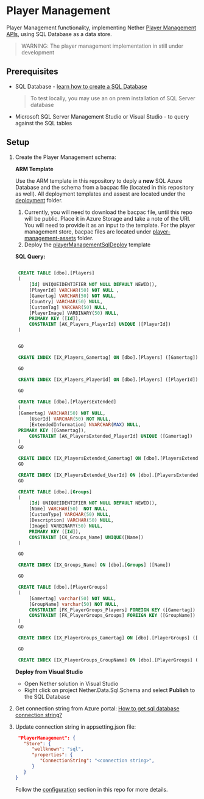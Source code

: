 # Player Management

Player Management functionality, implementing Nether [Player Management APIs](api/players), using SQL Database as a data store.

> WARNING: The player management implementation in still under development

## Prerequisites
* SQL Database - [learn how to create a SQL Database](https://docs.microsoft.com/en-us/azure/sql-database/sql-database-get-started)
  > To test locally, you may use an on prem installation of SQL Server database
* Microsoft SQL Server Management Studio or Visual Studio - to query against the SQL tables

## Setup

1. Create the Player Management schema:
   
   **ARM Template**
   
   Use the ARM template in this repository to deply a **new** SQL Azure Database and the schema from a bacpac file (located in this repository as well).
   All deployment templates and assest are located under the [deployment](https://github.com/dx-ted-emea/nether/tree/master/deployment) folder.
   1. Currently, you will need to download the bacpac file, until this repo will be public. Place it in Azure Storage and take a note of the URI. You will need to provide it as an input to the template.
   For the player management store, bacpac files are located under [player-management-assets](https://github.com/dx-ted-emea/nether/tree/master/deployment/player-management-assets) folder.
   2. Deploy the [playerManagementSqlDeploy](https://github.com/dx-ted-emea/nether/blob/master/deployment/playerManagementSqlDeploy.json) template 
   
   **SQL Query:**
   
   ```sql
	
    CREATE TABLE [dbo].[Players]
    (
        [Id] UNIQUEIDENTIFIER NOT NULL DEFAULT NEWID(), 
        [PlayerId] VARCHAR(50) NOT NULL , 
        [Gamertag] VARCHAR(50) NOT NULL, 
        [Country] VARCHAR(50) NULL, 
        [CustomTag] VARCHAR(50) NULL, 
        [PlayerImage] VARBINARY(50) NULL, 
        PRIMARY KEY ([Id]), 
        CONSTRAINT [AK_Players_PlayerId] UNIQUE ([PlayerId])
    )


    GO

    CREATE INDEX [IX_Players_Gamertag] ON [dbo].[Players] ([Gamertag])

    GO

    CREATE INDEX [IX_Players_PlayerId] ON [dbo].[Players] ([PlayerId])

    GO
    
    CREATE TABLE [dbo].[PlayersExtended]
    (
	[Gamertag] VARCHAR(50) NOT NULL, 
        [UserId] VARCHAR(50) NOT NULL, 
        [ExtendedInformation] NVARCHAR(MAX) NULL,
	PRIMARY KEY ([Gamertag]), 
        CONSTRAINT [AK_PlayersExtended_PlayerId] UNIQUE ([Gamertag])
    )
    GO

    CREATE INDEX [IX_PlayersExtended_Gamertag] ON [dbo].[PlayersExtended] ([Gamertag])
    GO

    CREATE INDEX [IX_PlayersExtended_UserId] ON [dbo].[PlayersExtended] ([UserId])
    GO

    CREATE TABLE [dbo].[Groups]
    (
        [Id] UNIQUEIDENTIFIER NOT NULL DEFAULT NEWID(), 
        [Name] VARCHAR(50)  NOT NULL, 
        [CustomType] VARCHAR(50) NULL, 
        [Description] VARCHAR(50) NULL, 
        [Image] VARBINARY(50) NULL, 
        PRIMARY KEY ([Id]), 
        CONSTRAINT [CK_Groups_Name] UNIQUE([Name])
    )

    GO

    CREATE INDEX [IX_Groups_Name] ON [dbo].[Groups] ([Name])

    GO

    CREATE TABLE [dbo].[PlayerGroups]
    (
        [Gamertag] varchar(50) NOT NULL, 
        [GroupName] varchar(50) NOT NULL, 
        CONSTRAINT [FK_PlayerGroups_Players] FOREIGN KEY ([Gamertag]) REFERENCES [Players](Gamertag), 
        CONSTRAINT [FK_PlayerGroups_Groups] FOREIGN KEY ([GroupName]) REFERENCES [Groups]([Name])
    )
    GO

    CREATE INDEX [IX_PlayerGroups_Gamertag] ON [dbo].[PlayerGroups] ([Gamertag])

    GO

    CREATE INDEX [IX_PlayerGroups_GroupName] ON [dbo].[PlayerGroups] ([GroupName])

   ```
   **Deploy from Visual Studio**
   
    - Open Nether solution in Visual Studio
	- Right click on project Nether.Data.Sql.Schema	and select **Publish** to the SQL Database

2. Get connection string from Azure portal:
   [How to get sql database connection string?](https://docs.microsoft.com/en-us/azure/sql-database/sql-database-develop-dotnet-simple)

3. Update connection string in appsetting.json file:
   ```json
    "PlayerManagement": {
      "Store": {
         "wellknown": "sql",
         "properties": {
            "ConnectionString": "<connection string>",            
         }
      }
   }
   ```     
   Follow the [configuration](configuration.md) section in this repo for more details.


